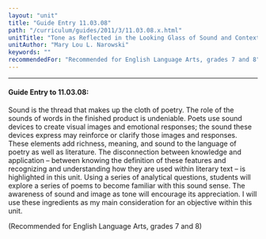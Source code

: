 ```yaml
---
layout: "unit"
title: "Guide Entry 11.03.08"
path: "/curriculum/guides/2011/3/11.03.08.x.html"
unitTitle: "Tone as Reflected in the Looking Glass of Sound and Context"
unitAuthor: "Mary Lou L. Narowski"
keywords: ""
recommendedFor: "Recommended for English Language Arts, grades 7 and 8"
---
```

<body>
<hr/>
<h4>
Guide Entry to 11.03.08:
</h4>
<p>
Sound is the thread that makes up the cloth of poetry. The role of the sounds of words in the finished product is undeniable. Poets use sound devices to create visual images and emotional responses; the sound these devices express may reinforce or clarify those images and responses. These elements add richness, meaning, and sound to the language of poetry as well as literature. The disconnection between knowledge and application – between knowing the definition of these features and recognizing and understanding how they are used within literary text – is highlighted in this unit. Using a series of analytical questions, students will explore a series of poems to become familiar with this sound sense. The awareness of sound and image as tone will encourage its appreciation. I will use these ingredients as my main consideration for an objective within this unit.
</p>
<p>
(Recommended for English Language Arts, grades 7 and 8)
</p>
</body>